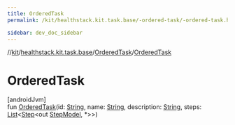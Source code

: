 ```yaml
---
title: OrderedTask
permalink: /kit/healthstack.kit.task.base/-ordered-task/-ordered-task.html

sidebar: dev_doc_sidebar
---
```

//[kit](../../../index.html)/[healthstack.kit.task.base](../index.html)/[OrderedTask](index.html)/[OrderedTask](-ordered-task.html)



# OrderedTask



[androidJvm]\
fun [OrderedTask](-ordered-task.html)(id: [String](https://kotlinlang.org/api/latest/jvm/stdlib/kotlin/-string/index.html), name: [String](https://kotlinlang.org/api/latest/jvm/stdlib/kotlin/-string/index.html), description: [String](https://kotlinlang.org/api/latest/jvm/stdlib/kotlin/-string/index.html), steps: [List](https://kotlinlang.org/api/latest/jvm/stdlib/kotlin.collections/-list/index.html)&lt;[Step](../-step/index.html)&lt;out [StepModel](../-step-model/index.html), *&gt;&gt;)




